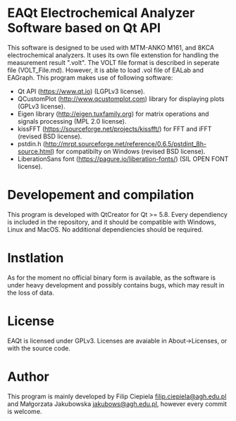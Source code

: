 # EAQt Electrochemical Analyzer Software based on Qt API
This software is designed to be used with MTM-ANKO M161, and 8KCA electrochemical analyzers.
It uses its own file extenstion for handling the measurement result ".volt". The VOLT file
format is described in seperate file (VOLT_File.md). However, it is able to load .vol file
of EALab and EAGraph. This program makes use of following software:
- Qt API (https://www.qt.io) (LGPLv3 license).
- QCustomPlot (http://www.qcustomplot.com) library for displaying plots (GPLv3 license).
- Eigen library (http://eigen.tuxfamily.org) for matrix operations and signals processing (MPL 2.0 license).
- kissFFT (https://sourceforge.net/projects/kissfft/) for FFT and iFFT (revised BSD license).
- pstdin.h (http://mrpt.sourceforge.net/reference/0.6.5/pstdint_8h-source.html) for compatibilty on Windows (revised BSD license).
- LiberationSans font (https://pagure.io/liberation-fonts/) (SIL OPEN FONT license).

# Developement and compilation
This program is developed with QtCreator for Qt >= 5.8. Every dependiency is included
in the repository, and it should be compatible with Windows, Linux and MacOS. No
additional dependiencies should be required.

# Instlation
As for the moment no official binary form is available, as the software is under heavy development
and possibly contains bugs, which may result in the loss of data.

# License
EAQt is licensed under GPLv3. Licenses are avaiable in About->Licenses, or with the source code.

# Author
This program is mainly developed by Filip Ciepiela <filip.ciepiela@agh.edu.pl> and Małgorzata Jakubowska <jakubows@agh.edu.pl>, however every commit is welcome.
